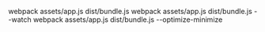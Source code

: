 webpack assets/app.js dist/bundle.js
webpack assets/app.js dist/bundle.js --watch
webpack assets/app.js dist/bundle.js --optimize-minimize